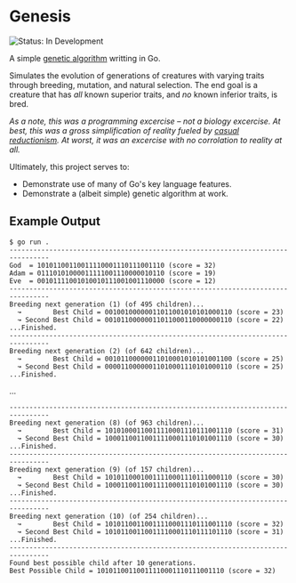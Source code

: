 # Genesis

![Status: In Development](https://img.shields.io/badge/Status-In%20Development-blue.svg)

A simple [genetic algorithm](https://en.wikipedia.org/wiki/Genetic_algorithm) writting in Go.

Simulates the evolution of generations of creatures with varying traits through breeding,
mutation, and natural selection. The end goal is a creature that has *all* known superior traits,
and *no* known inferior traits, is bred.

_As a note, this was a programming excercise – not a biology excercise. At best, this was a gross
simplification of reality fueled by
[casual reductionism](https://en.wikipedia.org/wiki/Fallacy_of_the_single_cause). At worst, it
was an excercise with no corrolation to reality at all._

Ultimately, this project serves to:

* Demonstrate use of many of Go's key language features.
* Demonstrate a (albeit simple) genetic algorithm at work.

## Example Output

```
$ go run .
--------------------------------------------------------------------------------
God  = 10101100110011110001110111001110 (score = 32)
Adam = 01110101000011111001110000010110 (score = 19)
Eve  = 00101111001010010111001001110000 (score = 12)
--------------------------------------------------------------------------------
Breeding next generation (1) (of 495 children)...
  ↝        Best Child = 00100100000011011001010101000110 (score = 23)
  ↝ Second Best Child = 00101100000011011000110000000110 (score = 22)
...Finished.
--------------------------------------------------------------------------------
Breeding next generation (2) (of 642 children)...
  ↝        Best Child = 00101100000011010001010101001100 (score = 25)
  ↝ Second Best Child = 00001100000011010001110101000110 (score = 25)
...Finished.
```

...


```
--------------------------------------------------------------------------------
Breeding next generation (8) (of 963 children)...
  ↝        Best Child = 10101000110011110001110111001110 (score = 31)
  ↝ Second Best Child = 10001100110011110001110101001110 (score = 30)
...Finished.
--------------------------------------------------------------------------------
Breeding next generation (9) (of 157 children)...
  ↝        Best Child = 10101100010011110001110111000110 (score = 30)
  ↝ Second Best Child = 10001100110011110001110101001110 (score = 30)
...Finished.
--------------------------------------------------------------------------------
Breeding next generation (10) (of 254 children)...
  ↝        Best Child = 10101100110011110001110111001110 (score = 32)
  ↝ Second Best Child = 10101100110011110001110111101110 (score = 31)
...Finished.
--------------------------------------------------------------------------------
Found best possible child after 10 generations.
Best Possible Child = 10101100110011110001110111001110 (score = 32)
```
